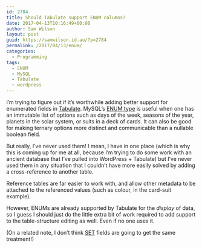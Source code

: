 ```yaml
---
id: 2784
title: Should Tabulate support ENUM columns?
date: 2017-04-13T10:16:49+00:00
author: Sam Wilson
layout: post
guid: https://samwilson.id.au/?p=2784
permalink: /2017/04/13/enum/
categories:
  - Programming
tags:
  - ENUM
  - MySQL
  - Tabulate
  - wordpress
---
```

I’m trying to figure out if it’s worthwhile adding better support for enumerated fields in [Tabulate](https://wordpress.org/plugins/tabulate/). MySQL’s [ENUM type](https://dev.mysql.com/doc/refman/5.7/en/enum.html) is useful when one has an immutable list of options such as days of the week, seasons of the year, planets in the solar system, or suits in a deck of cards. It can also be good for making ternary options more distinct and communicable than a nullable boolean field.

But really, I’ve never used them! I mean, I have in one place (which is why this is coming up for me at all, because I’m trying to do some work with an ancient database that I’ve pulled into WordPress + Tabulate) but I’ve never used them in any situation that I couldn’t have more easily solved by adding a cross-reference to another table.

Reference tables are far easier to work with, and allow other metadata to be attached to the referenced values (such as colour, in the card-suit example).

However, ENUMs are already supported by Tabulate for the _display_ of data, so I guess I should just do the little extra bit of work required to add support to the table-structure editing as well. Even if no one uses it.

(On a related note, I don’t think [SET](https://dev.mysql.com/doc/refman/5.7/en/set.html) fields are going to get the same treatment!)